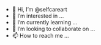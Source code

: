 - 👋 Hi, I’m @selfcareart
- 👀 I’m interested in ...
- 🌱 I’m currently learning ...
- 💞️ I’m looking to collaborate on ...
- 📫 How to reach me ...

<!---
kronicdev/kronicdev is a ✨ special ✨ repository because its `README.md` (this file) appears on your GitHub profile.
You can click the Preview link to take a look at your changes.
--->
